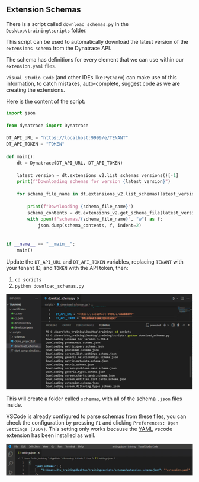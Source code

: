 ## Extension Schemas

There is a script called `download_schemas.py` in the `Desktop\training\scripts` folder.

This script can be used to automatically download the latest version of the `extensions schema` from the Dynatrace API.

The schema has definitions for every element that we can use within our `extension.yaml` files.

`Visual Studio Code` (and other IDEs like `PyCharm`) can make use of this information, to catch mistakes, auto-complete, suggest code as we are creating the extensions.

Here is the content of the script:

```python
import json

from dynatrace import Dynatrace

DT_API_URL = "https://localhost:9999/e/TENANT"
DT_API_TOKEN = "TOKEN"

def main():
    dt = Dynatrace(DT_API_URL, DT_API_TOKEN)

    latest_version = dt.extensions_v2.list_schemas_versions()[-1]
    print(f"Downloading schemas for version {latest_version}")

    for schema_file_name in dt.extensions_v2.list_schemas(latest_version).files:

        print(f"Downloading {schema_file_name}")
        schema_contents = dt.extensions_v2.get_schema_file(latest_version, schema_file_name)
        with open(f"schemas/{schema_file_name}", "w") as f:
            json.dump(schema_contents, f, indent=2)


if __name__ == "__main__":
    main()

```

Update the `DT_API_URL` and `DT_API_TOKEN` variables, replacing `TENANT` with your tenant ID, and `TOKEN` with the API token, then:

1. `cd scripts`
2. `python download_schemas.py`

![Download schemas](../../../assets/06-download-schemas.png)

This will create a folder called `schemas`, with all of the schema `.json` files inside.  

VSCode is already configured to parse schemas from these files, you can check the configuration by pressing `F1` and clicking `Preferences: Open Settings (JSON)`. This setting only works because the [YAML](https://marketplace.visualstudio.com/items?itemName=redhat.vscode-yaml) vscode extension has been installed as well.

![vscode schemas](../../../assets/07-vscode-schemas.png)
